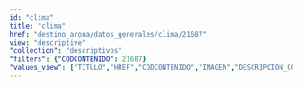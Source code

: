 ```yaml
---
id: "clima"
title: "clima"
href: "destino_arona/datos_generales/clima/21687"
view: "descriptive"
"collection": "descriptivos"
"filters": {"CODCONTENIDO": 21687}
"values_view": ["TITULO","HREF","CODCONTENIDO","IMAGEN","DESCRIPCION_COMUN","TEXTO","RECURSOS","CONTENIDOS_RELACIONADOS"]
---
```

<app-tab-bar></app-tab-bar>
<app-paginator-browser >
    <div class="medium-6 columns" ng-class="{'end': $last}" ng-repeat="card in elements()">
        <app-card-standard item="card" prefix="node.href"></app-card-standard>
    </div>
</app-paginator-browser>
